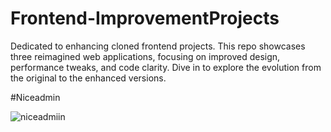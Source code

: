 # Frontend-ImprovementProjects
Dedicated to enhancing cloned frontend projects. This repo showcases three reimagined web applications, focusing on improved design, performance tweaks, and code clarity. Dive in to explore the evolution from the original to the enhanced versions.

#Niceadmin

![niceadmiin](niceadmiin.png)
